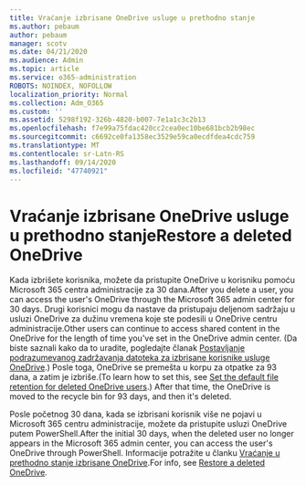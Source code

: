 ```yaml
---
title: Vraćanje izbrisane OneDrive usluge u prethodno stanje
ms.author: pebaum
author: pebaum
manager: scotv
ms.date: 04/21/2020
ms.audience: Admin
ms.topic: article
ms.service: o365-administration
ROBOTS: NOINDEX, NOFOLLOW
localization_priority: Normal
ms.collection: Adm_O365
ms.custom: ''
ms.assetid: 5298f192-326b-4820-b007-7e1a1c3c2b13
ms.openlocfilehash: f7e99a75fdac420cc2cea0ec10be681bcb2b98ec
ms.sourcegitcommit: c6692ce0fa1358ec3529e59ca0ecdfdea4cdc759
ms.translationtype: MT
ms.contentlocale: sr-Latn-RS
ms.lasthandoff: 09/14/2020
ms.locfileid: "47740921"
---
```

# <a name="restore-a-deleted-onedrive"></a><span data-ttu-id="944a1-102">Vraćanje izbrisane OneDrive usluge u prethodno stanje</span><span class="sxs-lookup"><span data-stu-id="944a1-102">Restore a deleted OneDrive</span></span>

<span data-ttu-id="944a1-103">Kada izbrišete korisnika, možete da pristupite OneDrive u korisniku pomoću Microsoft 365 centra administracije za 30 dana.</span><span class="sxs-lookup"><span data-stu-id="944a1-103">After you delete a user, you can access the user's OneDrive through the Microsoft 365 admin center for 30 days.</span></span> <span data-ttu-id="944a1-104">Drugi korisnici mogu da nastave da pristupaju deljenom sadržaju u usluzi OneDrive za dužinu vremena koje ste podesili u OneDrive centru administracije.</span><span class="sxs-lookup"><span data-stu-id="944a1-104">Other users can continue to access shared content in the OneDrive for the length of time you've set in the OneDrive admin center.</span></span> <span data-ttu-id="944a1-105">(Da biste saznali kako da to uradite, pogledajte članak [Postavljanje podrazumevanog zadržavanja datoteka za izbrisane korisnike usluge OneDrive](https://go.microsoft.com/fwlink/?linkid=874267).) Posle toga, OneDrive se premešta u korpu za otpatke za 93 dana, a zatim je izbriše.</span><span class="sxs-lookup"><span data-stu-id="944a1-105">(To learn how to set this, see [Set the default file retention for deleted OneDrive users](https://go.microsoft.com/fwlink/?linkid=874267).) After that time, the OneDrive is moved to the recycle bin for 93 days, and then it's deleted.</span></span>
  
<span data-ttu-id="944a1-106">Posle početnog 30 dana, kada se izbrisani korisnik više ne pojavi u Microsoft 365 centru administracije, možete da pristupite usluzi OneDrive putem PowerShell.</span><span class="sxs-lookup"><span data-stu-id="944a1-106">After the initial 30 days, when the deleted user no longer appears in the Microsoft 365 admin center, you can access the user's OneDrive through PowerShell.</span></span> <span data-ttu-id="944a1-107">Informacije potražite u članku [Vraćanje u prethodno stanje izbrisane OneDrive](https://go.microsoft.com/fwlink/?linkid=874269).</span><span class="sxs-lookup"><span data-stu-id="944a1-107">For info, see [Restore a deleted OneDrive](https://go.microsoft.com/fwlink/?linkid=874269).</span></span>
  

